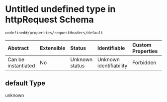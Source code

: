 # Untitled undefined type in httpRequest Schema

```txt
undefined#/properties/requestHeaders/default
```



| Abstract            | Extensible | Status         | Identifiable            | Custom Properties | Additional Properties | Access Restrictions | Defined In                                                                         |
| :------------------ | :--------- | :------------- | :---------------------- | :---------------- | :-------------------- | :------------------ | :--------------------------------------------------------------------------------- |
| Can be instantiated | No         | Unknown status | Unknown identifiability | Forbidden         | Allowed               | none                | [httpRequest\_v2.schema.json\*](httpRequest_v2.schema.json "open original schema") |

## default Type

unknown
